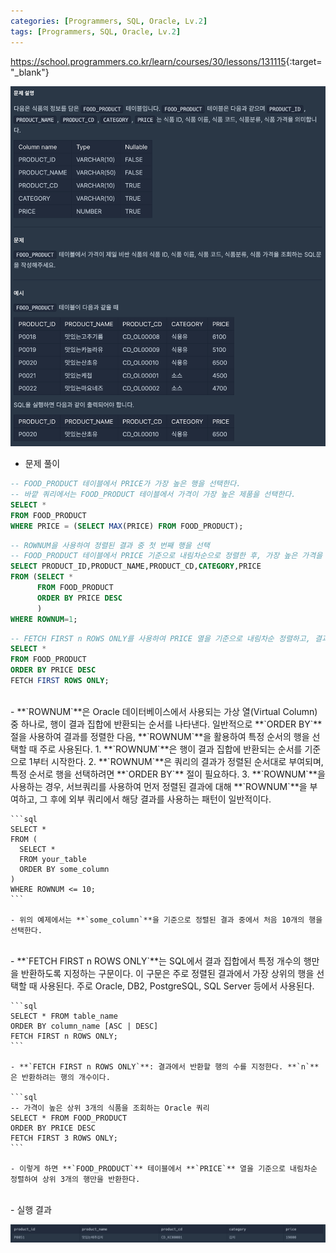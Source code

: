 ```yaml
---
categories: [Programmers, SQL, Oracle, Lv.2]
tags: [Programmers, SQL, Oracle, Lv.2] 
---
```


<https://school.programmers.co.kr/learn/courses/30/lessons/131115>{:target="_blank"}

![문제](/assets/img/programmers/sql/oracle/lv.2/%EA%B0%80%EA%B2%A9%EC%9D%B4_%EC%A0%9C%EC%9D%BC_%EB%B9%84%EC%8B%BC_%EC%8B%9D%ED%92%88%EC%9D%98_%EC%A0%95%EB%B3%B4_%EC%B6%9C%EB%A0%A5%ED%95%98%EA%B8%B0(1).png)

- 문제 풀이

```sql
-- FOOD_PRODUCT 테이블에서 PRICE가 가장 높은 행을 선택한다. 
-- 바깥 쿼리에서는 FOOD_PRODUCT 테이블에서 가격이 가장 높은 제품을 선택한다.
SELECT *
FROM FOOD_PRODUCT
WHERE PRICE = (SELECT MAX(PRICE) FROM FOOD_PRODUCT);
```

```sql
-- ROWNUM을 사용하여 정렬된 결과 중 첫 번째 행을 선택
-- FOOD_PRODUCT 테이블에서 PRICE 기준으로 내림차순으로 정렬한 후, 가장 높은 가격을 가진 행 하나만을 선택한다.
SELECT PRODUCT_ID,PRODUCT_NAME,PRODUCT_CD,CATEGORY,PRICE
FROM (SELECT *
      FROM FOOD_PRODUCT 
      ORDER BY PRICE DESC
      )
WHERE ROWNUM=1;
```

```sql
-- FETCH FIRST n ROWS ONLY를 사용하여 PRICE 열을 기준으로 내림차순 정렬하고, 결과에서 첫 번째 행만 가져온다.
SELECT *
FROM FOOD_PRODUCT
ORDER BY PRICE DESC
FETCH FIRST ROWS ONLY;
```


<br>
- **`ROWNUM`**은 Oracle 데이터베이스에서 사용되는 가상 열(Virtual Column) 중 하나로, 행이 결과 집합에 반환되는 순서를 나타낸다. 일반적으로 **`ORDER BY`** 절을 사용하여 결과를 정렬한 다음, **`ROWNUM`**을 활용하여 특정 순서의 행을 선택할 때 주로 사용된다.
    1. **`ROWNUM`**은 행이 결과 집합에 반환되는 순서를 기준으로 1부터 시작한다.
    2. **`ROWNUM`**은 쿼리의 결과가 정렬된 순서대로 부여되며, 특정 순서로 행을 선택하려면 **`ORDER BY`** 절이 필요하다.
    3. **`ROWNUM`**을 사용하는 경우, 서브쿼리를 사용하여 먼저 정렬된 결과에 대해 **`ROWNUM`**을 부여하고, 그 후에 외부 쿼리에서 해당 결과를 사용하는 패턴이 일반적이다.
    
    ```sql
    SELECT *
    FROM (
      SELECT *
      FROM your_table
      ORDER BY some_column
    )
    WHERE ROWNUM <= 10;
    ```
    
    - 위의 예제에서는 **`some_column`**을 기준으로 정렬된 결과 중에서 처음 10개의 행을 선택한다.


<br>
- **`FETCH FIRST n ROWS ONLY`**는 SQL에서 결과 집합에서 특정 개수의 행만을 반환하도록 지정하는 구문이다. 이 구문은 주로 정렬된 결과에서 가장 상위의 행을 선택할 때 사용된다. 주로 Oracle, DB2, PostgreSQL, SQL Server 등에서 사용된다.
    
    ```sql
    SELECT * FROM table_name
    ORDER BY column_name [ASC | DESC]
    FETCH FIRST n ROWS ONLY;
    ```
    
    - **`FETCH FIRST n ROWS ONLY`**: 결과에서 반환할 행의 수를 지정한다. **`n`**은 반환하려는 행의 개수이다.
    
    ```sql
    -- 가격이 높은 상위 3개의 식품을 조회하는 Oracle 쿼리
    SELECT * FROM FOOD_PRODUCT
    ORDER BY PRICE DESC
    FETCH FIRST 3 ROWS ONLY;
    ```
    
    - 이렇게 하면 **`FOOD_PRODUCT`** 테이블에서 **`PRICE`** 열을 기준으로 내림차순 정렬하여 상위 3개의 행만을 반환한다.

<br>
- 실행 결과

![실행 결과](/assets/img/programmers/sql/oracle/lv.2/%EA%B0%80%EA%B2%A9%EC%9D%B4_%EC%A0%9C%EC%9D%BC_%EB%B9%84%EC%8B%BC_%EC%8B%9D%ED%92%88%EC%9D%98_%EC%A0%95%EB%B3%B4_%EC%B6%9C%EB%A0%A5%ED%95%98%EA%B8%B0(2).png)